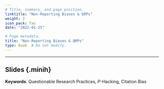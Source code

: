 ```yaml
---
# Title, summary, and page position.
linktitle: "Non-Reporting Biases & QRPs"
weight: 2
icon_pack: fas
date: "2022-01-25"

# Page metadata.
title: "Non-Reporting Biases & QRPs"
type: book  # Do not modify.
---
```


<style>
code{
  color: #2a7792;
}
.hljs{
  font-size: 16px
}
.minih{
  font-size: 1px;
  margin: 0px 0px 0px 0px;
}

.highlight {
    position: relative;
}
.highlight pre {
    padding: 15px;
}
.highlight-copy-btn {
    position: absolute;
    top: 7px;
    right: 7px;
    border: 0;
    border-radius: 4px;
    padding: 5px;
    font-size: 0.7em;
    line-height: 1.8;
    color: #fff;
    background-color: #777;
    min-width: 55px;
    text-align: center;
}
.highlight-copy-btn:hover {
    background-color: #666;
}
</style>

---


## Slides {.minih}

<object data="/media/workshop/ma/reporting-qrp.pdf" type="application/pdf" width="100%" height="500px">
</object>

**Keywords**: Questionable Research Practices, _P_-Hacking, Citation Bias


<style>
h1 {color: #2a7792;}
</style>


